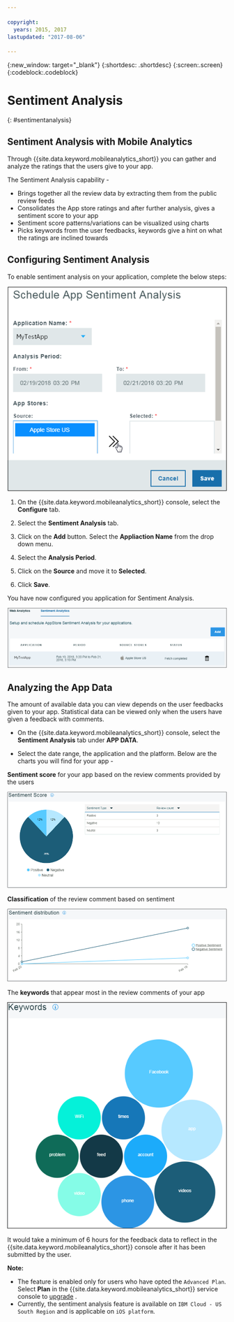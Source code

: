 ```yaml
---

copyright:
  years: 2015, 2017
lastupdated: "2017-08-06"

---
```

{:new_window: target="_blank"}
{:shortdesc: .shortdesc}
{:screen:.screen}
{:codeblock:.codeblock}

# Sentiment Analysis
{: #sentimentanalysis}

## Sentiment Analysis with Mobile Analytics

Through {{site.data.keyword.mobileanalytics_short}} you can gather and analyze the ratings that the users give to your app.

The Sentiment Analysis capability -

 - Brings together all the review data by extracting them from the public review feeds
 - Consolidates the App store ratings and after further analysis, gives a sentiment score to your app
 - Sentiment score patterns/variations can be visualized using charts
 - Picks keywords from the user feedbacks, keywords give a hint on what the ratings are inclined towards
 
## Configuring Sentiment Analysis

To enable sentiment analysis on your application, complete the below steps:

![configure sentiment](images/configure_sentiment.png)

1. On the {{site.data.keyword.mobileanalytics_short}} console, select the **Configure** tab.

2. Select the **Sentiment Analysis** tab.

3. Click on the **Add** button.  Select the **Appliaction Name** from the drop down menu.

4. Select the **Analysis Period**. 

5. Click on the **Source** and move it to **Selected**.

6. Click **Save**.

You have now configured you application for Sentiment Analysis.

![sentiment](images/sentiment_analysis.png)

## Analyzing the App Data

The amount of available data you can view depends on the user feedbacks given to your app. Statistical data can be viewed only when the users have given a feedback with comments.

 - On the {{site.data.keyword.mobileanalytics_short}} console, select the **Sentiment Analysis** tab under **APP DATA**.

 - Select the date range, the application and the platform. Below are the charts you will find for your app -

**Sentiment score** for your app based on the review comments provided by the users 

![sentiment score](images/sentiment_score.png)

**Classification** of the review comment based on sentiment

![review comments](images/sentiment_review.png)

The **keywords** that appear most in the review comments of your app

![keywords](images/sentiment_keywords.png)


It would take a minimum of 6 hours for the feedback data to reflect in the {{site.data.keyword.mobileanalytics_short}} console after it has been submitted by the user.

**Note:**
 - The feature is enabled only for users who have opted the `Advanced Plan`. Select **Plan** in the {{site.data.keyword.mobileanalytics_short}} service console to [upgrade](https://console-tok02-red.cdn.s-bluemix.net/docs/account/change-plan.html#changing) .
 - Currently, the sentiment analysis feature is available on `IBM Cloud - US South Region` and is applicable on `iOS platform`.



































